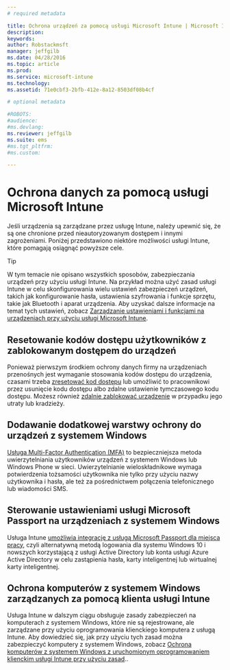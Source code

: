 ```yaml
---
# required metadata

title: Ochrona urządzeń za pomocą usługi Microsoft Intune | Microsoft Intune
description:
keywords:
author: Robstackmsft
manager: jeffgilb
ms.date: 04/28/2016
ms.topic: article
ms.prod:
ms.service: microsoft-intune
ms.technology:
ms.assetid: 71e0cbf3-2bfb-412e-8a12-8503df08b4cf

# optional metadata

#ROBOTS:
#audience:
#ms.devlang:
ms.reviewer: jeffgilb
ms.suite: ems
#ms.tgt_pltfrm:
#ms.custom:

---
```


# Ochrona danych za pomocą usługi Microsoft Intune
Jeśli urządzenia są zarządzane przez usługę Intune, należy upewnić się, że są one chronione przed nieautoryzowanym dostępem i innymi zagrożeniami. Poniżej przedstawiono niektóre możliwości usługi Intune, które pomagają osiągnąć powyższe cele.

> [!TIP]
> W tym temacie nie opisano wszystkich sposobów, zabezpieczania urządzeń przy użyciu usługi Intune. Na przykład można użyć zasad usługi Intune w celu skonfigurowania wielu ustawień zabezpieczeń urządzeń, takich jak konfigurowanie hasła, ustawienia szyfrowania i funkcje sprzętu, takie jak Bluetooth i aparat urządzenia. Aby uzyskać dalsze informacje na temat tych ustawień, zobacz [Zarządzanie ustawieniami i funkcjami na urządzeniach przy użyciu usługi Microsoft Intune](manage-settings-and-features-on-your-devices-with-microsoft-intune-policies.md).

## Resetowanie kodów dostępu użytkowników z zablokowanym dostępem do urządzeń
Ponieważ pierwszym środkiem ochrony danych firmy na urządzeniach przenośnych jest wymaganie stosowania kodów dostępu do urządzenia, czasami trzeba [zresetować kod dostępu](use-remote-lock-and-passcode-reset-in-microsoft-intune.md) lub umożliwić to pracownikowi przez usunięcie kodu dostępu albo zdalne ustawienie tymczasowego kodu dostępu. Możesz również [zdalnie zablokować urządzenie](use-remote-lock-and-passcode-reset-in-microsoft-intune.md) w przypadku jego utraty lub kradzieży.

## Dodawanie dodatkowej warstwy ochrony do urządzeń z systemem Windows
[Usługa Multi-Factor Authentication (MFA)](protect-windows-devices-with-multi-factor-authentication.md) to bezpieczniejsza metoda uwierzytelniania użytkowników urządzeń z systemem Windows lub Windows Phone w sieci.  Uwierzytelnianie wieloskładnikowe wymaga potwierdzenia tożsamości użytkownika nie tylko przy użyciu nazwy użytkownika i hasła, ale też za pośrednictwem połączenia telefonicznego lub wiadomości SMS.

## Sterowanie ustawieniami usługi Microsoft Passport na urządzeniach z systemem Windows
Usługa Intune [umożliwia integrację z usługą Microsoft Passport dla miejsca pracy](control-microsoft-passport-settings-on-devices-with-microsoft-intune.md), czyli alternatywną metodą logowania dla systemu Windows 10 i nowszych korzystającą z usługi Active Directory lub konta usługi Azure Active Directory w celu zastąpienia hasła, karty inteligentnej lub wirtualnej karty inteligentnej.

## Ochrona komputerów z systemem Windows zarządzanych za pomocą klienta usługi Intune
Usługa Intune w dalszym ciągu obsługuje zasady zabezpieczeń na komputerach z systemem Windows, które nie są rejestrowane, ale zarządzane przy użyciu oprogramowania klienckiego komputera z usługą Intune. Aby dowiedzieć się, jak przy użyciu tych zasad można zabezpieczyć komputery z systemem Windows, zobacz [Ochrona komputerów z systemem Windows z uruchomionym oprogramowaniem klienckim usługi Intune przy użyciu zasad](policies-to-protect-windows-pcs-in-microsoft-intune.md)..


<!--HONumber=May16_HO1-->


